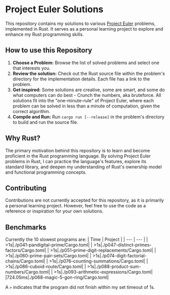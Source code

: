 # Project Euler Solutions
This repository contains my solutions to various [Project Euler](projecteuler.net) problems, implemented in Rust. It serves as a personal learning project to explore and enhance my Rust programming skills.
## How to use this Repository
1. **Choose a Problem:** Browse the list of solved problems and select one that interests you.
2. **Review the solution:** Check out the Rust source file within the problem's directory for the implementation details. Each file has a link to the problem.
3. **Get inspired:** Some solutions are creative, some are smart, and some do what computers can do best - Crunch the numbers, aka bruteforce. All solutions fit into the "one-minute-rule" of Project Euler, where each problem can be solved in less than a minute of computation, given the correct algorithm.
4. **Compile and Run:** Run `cargo run [--release]` in the problem's directory to build and run the source file.
## Why Rust?
The primary motivation behind this repository is to learn and become proficient in the Rust programming language. By solving Project Euler problems in Rust, I can practice the language's features, explore its standard library, and deepen my understanding of Rust's ownership model and functional programming concepts.
## Contributing
Contributions are not currently accepted for this repository, as it is primarily a personal learning project. However, feel free to use the code as a reference or inspiration for your own solutions.
## Benchmarks
Currently the 10 slowest programs are:
| Time | Project |
| --- | --- |
|     >1s|./p041-pandigital-prime/Cargo.toml|
|     >1s|./p047-distinct-primes-factors/Cargo.toml|
|     >1s|./p051-prime-digit-replacements/Cargo.toml|
|     >1s|./p060-prime-pair-sets/Cargo.toml|
|     >1s|./p074-digit-factorial-chains/Cargo.toml|
|     >1s|./p076-counting-summations/Cargo.toml|
|     >1s|./p086-cuboid-route/Cargo.toml|
|     >1s|./p088-product-sum-numbers/Cargo.toml|
|     >1s|./p093-arithmetic-expressions/Cargo.toml|
|724.05ms|./p068-magic-5-gon-ring/Cargo.toml|

A `>` indicates that the program did not finish within my set timeout of 1s.
